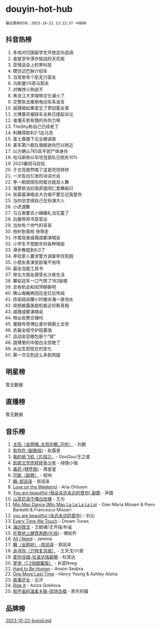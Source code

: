 # douyin-hot-hub

`最后更新时间：2023-10-22 13:12:57 +0800`

## 抖音热榜

1. 多地对归国留学生开放定向选调
1. 谁是空中滑步挑战的天花板
1. 亚残运会上的黑科技
1. 模仿迈巴赫介绍车
1. 当宿舍有个肌无力室友
1. 乌斯曼VS奇马耶夫
1. 对嘴馋小狗说不
1. 黑龙江大学咖啡文化课火了
1. 交警执法推倒电动车系谣言
1. 戚薇唱如果爱忘了梦回夏友善
1. 兰博基尼被踩车主称已提起诉讼
1. 谁懂天若有情的杀伤力啊
1. TheShy称自己已经老了
1. 利雅得胜利2:1达马克
1. 富士康旗下企业被调查
1. 美军第六舰队旗舰驶向巴以附近
1. 以方确认765具平民尸体身份
1. 哈马斯称以军坦克部队已损失10%
1. 2023襄阳马拉松
1. 于文亮居然唱了这首兜兜转转
1. 一次告白引发的诗词大会
1. 李一桐周雨彤同框合跳双人舞
1. 海警依法拦阻菲擅闯仁爱礁船只
1. 张碧晨演唱会大合唱不要忘记我爱你
1. 当你总觉得自己在扮演大人
1. 小虎道歉
1. 马立奥要去小姨婚礼当花童了
1. 白鹿带郑书意营业
1. 当你有个帅气的哥哥
1. 他吵到我啦 快带走
1. 许嵩现身戚薇成都演唱会
1. 小学生不想跑步的各种理由
1. 滑步教程到6.0了
1. 李玟家人要求警方调查李玟死因
1. 小朋友表演变脸毫不怯场
1. 最全泡面工具书
1. 带北方朋友感受长沙夜生活
1. 攀岩冠军一口气爬了182层楼
1. 总有机会和倪萍聊聊吧
1. 佛山电翰再回应走红后传闻
1. 佟丽娅自曝小时被水淹一直怕水
1. 视频披露美舰机抵近侦察真相
1. 戚薇成都演唱会
1. 物业收费合理吗
1. 曼联传奇博比查尔顿爵士去世
1. 丞磊全程守护田嘉瑞
1. 运动会显眼包是个“球”
1. 国博里的中国白太惊艳了
1. 从出生到现在的变化
1. 第一次见到这么多肌肉姐

## 明星榜

暂无数据

## 直播榜

暂无数据

## 音乐榜

1. [太阳（全网搜_太阳刘鹏_可听）](https://sf3-cdn-tos.douyinstatic.com/obj/tos-cn-ve-2774/ogWbyIQnlBFImVbeDocRdCIYtBHlbJXgfZMvgz) - 刘鹏
1. [有你在 (副歌段)](https://sf3-cdn-tos.douyinstatic.com/obj/tos-cn-ve-2774/o8zImmNsI8B0yfAW5FKAB1oBhkMAlIrwsZEi1V) - 赵露思
1. [我的纸飞机（片段2）](https://sf6-cdn-tos.douyinstatic.com/obj/tos-cn-ve-2774/oM2ZrKcg2CD5AeRB2gkeXOFB1IxAGJdZPazYHf) - GooGoo/王之睿
1. [到底又兜兜转转多少年](https://sf3-cdn-tos.douyinstatic.com/obj/tos-cn-ve-2774/os1AQ0obZlDYZQByBsnEHx8h9OoIgCJgXeOfwt) - 纯情小瑞
1. [毒药 (释怀版)](https://sf3-cdn-tos.douyinstatic.com/obj/tos-cn-ve-2774/oYILMEAzspdZBIzy4frJNB8ZHPHWAhiwowd4Ad) - 周星星
1. [可能（副歌）](https://sf6-cdn-tos.douyinstatic.com/obj/tos-cn-ve-2774/cde1731888894259b333569393c2fb51) - 程响
1. [瞬-郑润泽](https://sf3-cdn-tos.douyinstatic.com/obj/tos-cn-ve-2774/oYXHIohzvbNAzBhHgyksWpRM4bfkDsBdBDAynw) - 郑润泽
1. [Love on the Weekend](https://sf6-cdn-tos.douyinstatic.com/obj/tos-cn-ve-2774/o4tVQen5ZtBZEMlD1CDIepBC2OigkU1KQkb1vd) - Aria Ohlsson
1. [You are beautiful (我会永远永远的爱你) 副歌](https://sf3-cdn-tos.douyinstatic.com/obj/tos-cn-ve-2774/o4NlnjbBAIAhg5wOCWzJoyMzkIqGxYsR7f3W4Q) - 井胧
1. [山茶花读不懂白玫瑰](https://sf6-cdn-tos.douyinstatic.com/obj/tos-cn-ve-2774/osfn8B7DktrRHEPJgPCfDbw7QDQEkwC16BxZg9) - 王为
1. [Mio Mao Dance (Mio Mao La La La La La)](https://sf6-cdn-tos.douyinstatic.com/obj/tos-cn-ve-2774/owhJZ1sWIABNvU3gOxlwztm0oAfMK58zHXT8GM) - Gian Maria Misseri & Piero Barbetti & Francesco Misseri
1. [you are beautiful (永远永远的爱你)](https://sf3-cdn-tos.douyinstatic.com/obj/tos-cn-ve-2774/7f5e088a940e42b487e76fd10d0ffcfd) - 刘沁
1. [Every Time We Touch](https://sf3-cdn-tos.douyinstatic.com/obj/tos-cn-ve-2774/ogN6lUKQeBBfEVhIOMikG1CcJjugxk1tztZyhP) - Dream Tunes
1. [海边探戈](https://sf3-cdn-tos.douyinstatic.com/obj/tos-cn-ve-2774/os9gE0VQCGqt6VQkZDyBBYvfSDY0QFe3vVmubn) - 王鹤棣/王齐铭/朴鲨
1. [在草地上肆意奔跑(片段)](https://sf3-cdn-tos.douyinstatic.com/obj/tos-cn-ve-2774/8831d494742f45dabdfa8adb8b817259) - 傅如乔
1. [All I Need](https://sf3-cdn-tos.douyinstatic.com/obj/tos-cn-ve-2774/e8b55ca1d1fa4f90a60c22b8ece170ac) - Jemma
1. [瞬（全网听）-郑润泽](https://sf3-cdn-tos.douyinstatic.com/obj/tos-cn-ve-2774/o4Vb9eJZClCZTnRQYy0BRSeHGrDtrkrQgIBvQt) - 郑润泽
1. [追寻你（万物复苏版）](https://sf6-cdn-tos.douyinstatic.com/obj/tos-cn-ve-2774/oYeAZJsbjIDit9APmBg8u6uDUQnHmoCf3gbo74) - 王天戈/川青
1. [爱你没错-杜宣达版副歌](https://sf3-cdn-tos.douyinstatic.com/obj/tos-cn-ve-2774/oUm8ctBZQfZQ4jUNWbseSYV0lZDsWn6LCODgCB) - 杜宣达
1. [梦游（1.2倍甜蜜版）](https://sf6-cdn-tos.douyinstatic.com/obj/tos-cn-ve-2774/o4gyAUm8hwufoEABmwVIiQtHsFuGzAEEWtNMzo) - 补菜Nveg
1. [Hard to Be Human](https://sf3-cdn-tos.douyinstatic.com/obj/tos-cn-ve-2774/oQItaej4rB1rBfnJUbKPlQOgDWvSUWRy814CZl) - Anson Seabra
1. [One More Last Time](https://sf6-cdn-tos.douyinstatic.com/obj/tos-cn-ve-2774/oAzTlo0LUAdCAIhjktsKWcLAEUKmZwGcOoB1fy) - Henry Young & Ashley Alisha
1. [故事还长](https://sf6-cdn-tos.douyinstatic.com/obj/tos-cn-ve-2774/30a26758c8594f0ab81ac675c33ee2c5) - 云汐
1. [Ride It](https://sf6-cdn-tos.douyinstatic.com/obj/tos-cn-ve-2774/oMZDIYec6eQynQyWBQnCM11DZzkgnBPtBpD4bi) - Aziza Qobilova
1. [和宇宙的温柔关联-现场合唱](https://sf6-cdn-tos.douyinstatic.com/obj/tos-cn-ve-2774/o0hONGDYQBgk0e5bqDeQOonVmncA6tC2nBwZLT) - 房东的猫

## 品牌榜

[2023-10-22-brand.md](2023-10-22-brand.md)
